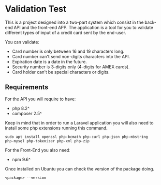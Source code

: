 # Validation Test
This is a project designed into a two-part system which consist in the back-end API and the front-end APP. The application is a tool for you to validate different types of input of a credit card sent by the end-user.

You can validate:

* Card number is only between 16 and 19  characters long.
* Card number can't send non-digits characters into the API.
* Expiration date is a date in the future.
* Security number is 3-digits only (4-digits for AMEX cards).
* Card holder can't be special characters or digits.

## Requirements
For the API you will require to have:
* php 8.2^
* composer 2.5^

Keep in mind that in order to run a Laravel application you will also need to install some php extensions running this command.

```
sudo apt install openssl php-bcmath php-curl php-json php-mbstring php-mysql php-tokenizer php-xml php-zip
```

For the Front-End you also need:
* npm 9.6^

Once installed on Ubuntu you can check the version of the package doing.

```
<package> --version
```
